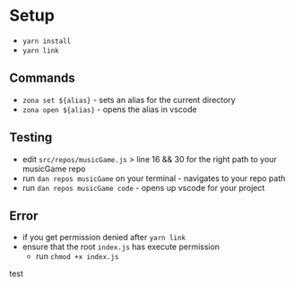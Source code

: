 # Setup
* `yarn install`
* `yarn link`

## Commands
* `zona set ${alias}` - sets an alias for the current directory
* `zona open ${alias}` - opens the alias in vscode 

## Testing
* edit `src/repos/musicGame.js` > line 16 && 30 for the right path to your musicGame repo
* run `dan repos musicGame` on your terminal - navigates to your repo path
* run `dan repos musicGame code` - opens up vscode for your project

## Error
* if you get permission denied after `yarn link`
* ensure that the root `index.js` has execute permission
  * run `chmod +x index.js`

test
